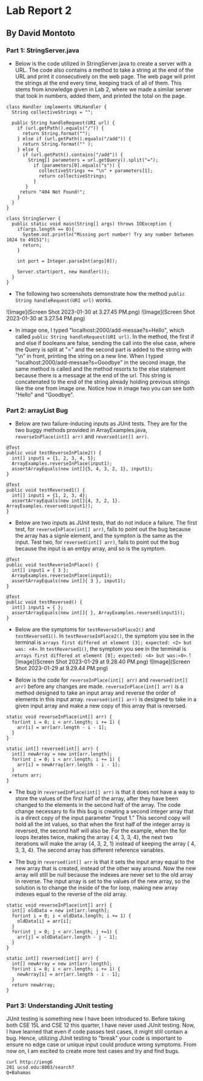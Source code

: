 # Lab Report 2
## By David Montoto

### Part 1: StringServer.java

* Below is the code utilized in StringServer.java to create a server with a URL. The code also contains a method to take a string at the end of the URL and print it consecutively on the web page. The web page will print the strings at the end every time, keeping track of all of them. This stems from knowledge given in Lab 2, where we made a similar server that took in numbers, added them, and printed the total on the page.

```
class Handler implements URLHandler {
  String collectiveStrings = "";

  public String handleRequest(URI url) {
    if (url.getPath().equals("/")) {
      return String.format("");
    } else if (url.getPath().equals("/add")) {
      return String.format("" );
    } else {
      if (url.getPath().contains("/add")) {
        String[] parameters = url.getQuery().split("=");
          if (parameters[0].equals("s")) {
            collectiveStrings += "\n" + parameters[1]; 
            return collectiveStrings;
          }
       }
     return "404 Not Found!";
    }
  }
}

class StringServer {
  public static void main(String[] args) throws IOException {
    if(args.length == 0){
      System.out.println("Missing port number! Try any number between 1024 to 49151");
      return;
    }

    int port = Integer.parseInt(args[0]);

    Server.start(port, new Handler());
  }
}
```

* The following two screenshots demonstrate how the method `public String handleRequest(URI url)` works.

![Image](Screen Shot 2023-01-30 at 3.27.45 PM.png)
![Image](Screen Shot 2023-01-30 at 3.27.54 PM.png)

* In image one, I typed "localhost:2000/add-messae?s=Hello", which called `public String handleRequest(URI url)`. In the method, the first if and else if booleans are false, sending the call into the else case, where the Query is split at "=" and the second part is added to the string with "\n" in front, printing the string on a new line. When I typed "localhost:2000/add-messae?s=Goodbye" in the second image, the same method is called and the method resorts to the else statement because there is a message at the end of the url. This string is concatenated to the end of the string already holding previous strings like the one from image one. Notice how in image two you can see both "Hello" and "Goodbye".

### Part 2: arrayList Bug

* Below are two failure-inducing inputs as JUnit tests. They are for the two buggy methods provided in ArrayExamples.java, `reverseInPlace(int[] arr)` and `reversed(int[] arr)`.

```
@Test
public void testReverseInPlace2() {
  int[] input1 = {1, 2, 3, 4, 5};
  ArrayExamples.reverseInPlace(input1);
  assertArrayEquals(new int[]{5, 4, 3, 2, 1}, input1);
}

@Test
public void testReversed1() {
  int[] input1 = {1, 2, 3, 4};
  assertArrayEquals(new int[]{4, 3, 2, 1}. ArrayExamples.reversed(input1));
}
```

* Below are two inputs as JUnit tests, that do not induce a failure. The first test, for `reverseInPlace(int[] arr)`, fails to point out the bug because the array has a signle element, and the sympton is the same as the input. Test two, for `reversed(int[] arr)`, fails to point out the bug because the input is an emtpy array, and so is the symptom.

```
@Test
public void testReverseInPlace() {
  int[] input1 = { 3 };
  ArrayExamples.reverseInPlace(input1);
  assertArrayEquals(new int[]{ 3 }, input1);
}

@Test
public void testReversed() {
  int[] input1 = { };
  assertArrayEquals(new int[]{ }, ArrayExamples.reversed(input1));
}
```

* Below are the symptoms for `testReverseInPlace2()` and `testReversed1()`. In `testReverseInPlace2()`, the symptom you see in the terminal is `arrays first differed at element [3]; expected: <2> but was: <4>`. In `testReversed1()`, the symptom you see in the terminal is `arrays first differed at element [0]; expected: <4> but was:«0>`.
![Image](Screen Shot 2023-01-29 at 9.28.40 PM.png)
![Image](Screen Shot 2023-01-29 at 9.29.44 PM.png)

* Below is the code for `reverseInPlace(int[] arr)` and `reversed(int[] arr)` before any changes are made. `reverseInPlace(int[] arr)` is a method designed to take an input array and reverse the order of elements in this input array. `reversed(int[] arr)` is designed to take in a given input array and make a new copy of this array that is reversed.

```
static void reverseInPlace(int[] arr) {
  for(int i = 0; i < arr.length; i += 1) {
    arr[i] = arr[arr.length - i - 1];
  }
}

static int[] reversed(int[] arr) {
  int[] newArray = new int[arr.length];
  for(int i = 0; i < arr.length; i += 1) {
    arr[i] = newArray[arr.length - i - 1];
  }
  return arr;
}
```

* The bug in `reversedInPlace(int[] arr)` is that it does not have a way to store the values of the first half of the array, after they have been changed to the elements in the second half of the array. The code change necessary to fix this bug is creating a second integer array that is a direct copy of the input parameter “input 1.” This second copy will hold all the int values, so that when the first half of the integer array is reversed, the second half will also be. For the example, when the for loops iterates twice, making the array { 4, 3, 3, 4}, the next two iterations will make the array {4, 3, 2, 1} instead of keeping the array { 4, 3, 3, 4}. The second array has different reference variables. 

* The bug in `reversed(int[] arr` is that it sets the input array equal to the new array that is created, instead of the other way around. Now the new array will still be null because the indexes are never set to the old array in reverse. The input array is set to the values of the new array, so the solution is to change the inside of the for loop, making new array indexes equal to the reverse of the old array.

```
static void reverseInPlace(int[] arr) {
  int[] oldData = new int[arr.length];
  for(int i = 0; i < oldData.length; i += 1) {
    oldData[i] = arr[i];
  }
  for(int j = 0; j < arr.length; j +=1) {
    arr[j] = oldData[arr.length - j - 1];
  }
}

static int[] reversed(int[] arr) {
  int[] newArray = new int[arr.length];
  for(int i = 0; i < arr.length; i += 1) {
    newArray[i] = arr[arr.length - i - 1];
  }
  return newArray;
}
```

### Part 3: Understanding JUnit testing

   JUnit testing is something new I have been introduced to. Before taking both CSE 15L and CSE 12 this quarter, I have never used JUnit testing. Now, I have learned that even if code passes test cases, it might still contain a bug. Hence, utilizing JUnit testing to "break" your code is important to ensure no edge case or unique input could produce wrong symptoms. From now on, I am excited to create more test cases and try and find bugs. 

```
curl http://ieng6
201 ucsd.edu:8003/search?
Q+Bahamas
```

